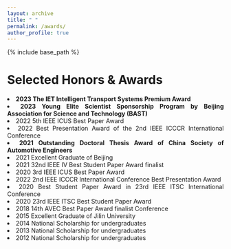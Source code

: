 ```yaml
---
layout: archive
title: " "
permalink: /awards/
author_profile: true
---
```


{% include base_path %}

Selected Honors & Awards
======
<li style="text-align: justify;"><b>2023 The IET Intelligent Transport Systems Premium Award</b></li>
<li style="text-align: justify;"><b>2023 Young Elite Scientist Sponsorship Program by Beijing Association for Science and Technology (BAST)</b></li>
<li style="text-align: justify;">2022 5th IEEE ICUS Best Paper Award</li>
<li style="text-align: justify;">2022 Best Presentation Award of the 2nd IEEE ICCCR International Conference</li>
<li style="text-align: justify;"><b>2021 Outstanding Doctoral Thesis Award of China Society of Automotive Engineers</b></li>
<li style="text-align: justify;">2021 Excellent Graduate of Beijing</li>
<li style="text-align: justify;">2021 32nd IEEE IV Best Student Paper Award finalist</li>
<li style="text-align: justify;">2020 3rd IEEE ICUS Best Paper Award</li>
<li style="text-align: justify;">2022 2nd IEEE ICCCR International Conference Best Presentation Award</li>
<li style="text-align: justify;">2020 Best Student Paper Award in 23rd IEEE ITSC International Conference</li>
<li style="text-align: justify;">2020 23rd IEEE ITSC Best Student Paper Award</li>
<li style="text-align: justify;">2018 14th AVEC Best Paper Award finalist Conference</li>
<li style="text-align: justify;">2015 Excellent Graduate of Jilin University</li>
<li style="text-align: justify;">2014 National Scholarship for undergraduates</li>
<li style="text-align: justify;">2013 National Scholarship for undergraduates</li>
<li style="text-align: justify;">2012 National Scholarship for undergraduates</li>



<!-- Publications
======
  <ul>{% for post in site.publications %}
    {% include archive-single-cv.html %}
  {% endfor %}</ul> -->

  
<!-- Teaching
======
  <ul>{% for post in site.teaching %}
    {% include archive-single-cv.html %}
  {% endfor %}</ul> -->
  

